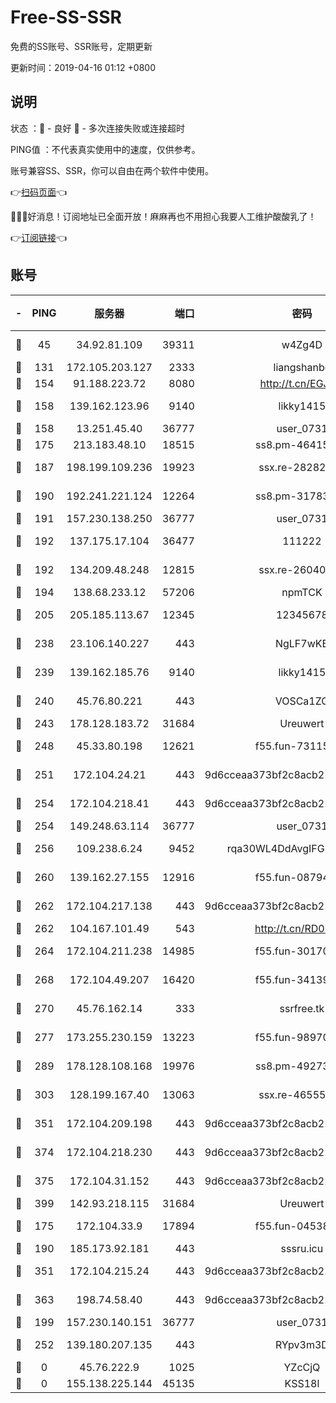 # Free-SS-SSR

免费的SS账号、SSR账号，定期更新

更新时间：2019-04-16 01:12 +0800

## 说明

状态     ：🙂 - 良好 🙁 - 多次连接失败或连接超时

PING值   ：不代表真实使用中的速度，仅供参考。

账号兼容SS、SSR，你可以自由在两个软件中使用。

👉[扫码页面](https://liesauer.github.io/Free-SS-SSR/)👈

🎉🎉🎉好消息！订阅地址已全面开放！麻麻再也不用担心我要人工维护酸酸乳了！

👉[订阅链接](https://www.liesauer.net/yogurt/subscribe?ACCESS_TOKEN=DAYxR3mMaZAsaqUb)👈

## 账号

|-|PING|服务器|端口|密码|加密方式|区域|
|:----:|:----:|:-----:|-----:|:----:|:----:|:----:|
|🙂|45|34.92.81.109|39311|w4Zg4D|chacha20-ietf|US|
|🙂|131|172.105.203.127|2333|liangshanbo|chacha20|JP|
|🙂|154|91.188.223.72|8080|http://t.cn/EGJIyrl|rc4-md5|RU|
|🙂|158|139.162.123.96|9140|likky1415|aes-256-cfb|JP|
|🙂|158|13.251.45.40|36777|user_0731|chacha20|SG|
|🙂|175|213.183.48.10|18515|ss8.pm-46415909|rc4-md5|RU|
|🙂|187|198.199.109.236|19923|ssx.re-28282607|aes-256-cfb|US|
|🙂|190|192.241.221.124|12264|ss8.pm-31783511|aes-256-cfb|US|
|🙂|191|157.230.138.250|36777|user_0731|chacha20|US|
|🙂|192|137.175.17.104|36477|111222|aes-256-cfb|US|
|🙂|192|134.209.48.248|12815|ssx.re-26040435|aes-256-cfb|US|
|🙂|194|138.68.233.12|57206|npmTCK|rc4-md5|US|
|🙂|205|205.185.113.67|12345|12345678|aes-256-cfb|US|
|🙂|238|23.106.140.227|443|NgLF7wKB|aes-256-cfb|US|
|🙂|239|139.162.185.76|9140|likky1415|aes-256-cfb|DE|
|🙂|240|45.76.80.221|443|VOSCa1ZG|aes-256-cfb|DE|
|🙂|243|178.128.183.72|31684|Ureuwert|chacha20|US|
|🙂|248|45.33.80.198|12621|f55.fun-73115656|aes-256-cfb|US|
|🙂|251|172.104.24.21|443|9d6cceaa373bf2c8acb22e60b6a58be6|aes-256-cfb|US|
|🙂|254|172.104.218.41|443|9d6cceaa373bf2c8acb22e60b6a58be6|aes-256-cfb|US|
|🙂|254|149.248.63.114|36777|user_0731|chacha20|CA|
|🙂|256|109.238.6.24|9452|rqa30WL4DdAvgIFG6Fs3znzTa|aes-256-cfb|FR|
|🙂|260|139.162.27.155|12916|f55.fun-08794252|aes-256-cfb|SG|
|🙂|262|172.104.217.138|443|9d6cceaa373bf2c8acb22e60b6a58be6|aes-256-cfb|US|
|🙂|262|104.167.101.49|543|http://t.cn/RD0D7sx|rc4-md5|CA|
|🙂|264|172.104.211.238|14985|f55.fun-30170078|aes-256-cfb|US|
|🙂|268|172.104.49.207|16420|f55.fun-34139153|aes-256-cfb|SG|
|🙂|270|45.76.162.14|333|ssrfree.tk|aes-256-cfb|SG|
|🙂|277|173.255.230.159|13223|f55.fun-98970038|aes-256-cfb|US|
|🙂|289|178.128.108.168|19976|ss8.pm-49273481|aes-256-cfb|SG|
|🙂|303|128.199.167.40|13063|ssx.re-46555321|aes-256-cfb|SG|
|🙂|351|172.104.209.198|443|9d6cceaa373bf2c8acb22e60b6a58be6|aes-256-cfb|US|
|🙂|374|172.104.218.230|443|9d6cceaa373bf2c8acb22e60b6a58be6|aes-256-cfb|US|
|🙂|375|172.104.31.152|443|9d6cceaa373bf2c8acb22e60b6a58be6|aes-256-cfb|US|
|🙂|399|142.93.218.115|31684|Ureuwert|chacha20|IN|
|🙂|175|172.104.33.9|17894|f55.fun-04538328|aes-256-cfb|SG|
|🙂|190|185.173.92.181|443|sssru.icu|rc4-md5|RU|
|🙂|351|172.104.215.24|443|9d6cceaa373bf2c8acb22e60b6a58be6|aes-256-cfb|US|
|🙂|363|198.74.58.40|443|9d6cceaa373bf2c8acb22e60b6a58be6|aes-256-cfb|US|
|🙁|199|157.230.140.151|36777|user_0731|chacha20|US|
|🙁|252|139.180.207.135|443|RYpv3m3D|aes-256-cfb|JP|
|🙁|0|45.76.222.9|1025|YZcCjQ|rc4-md5|JP|
|🙁|0|155.138.225.144|45135|KSS18l|rc4-md5|US|
